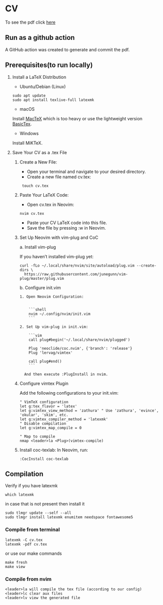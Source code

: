 # CV

To see the pdf click [here](/cv.pdf)

## Run as a github action

A GitHub action was created to generate and commit the pdf.

## Prerequisites(to run locally)

1.  Install a LaTeX Distribution

    - Ubuntu/Debian (Linux)

    ```shell
    sudo apt update
    sudo apt install texlive-full latexmk
    ```

    - macOS

    Install [MacTeX](https://tug.org/mactex/) which is too heavy or use the lightweight
    version [BasicTex](https://tug.org/mactex/morepackages.html).

    - Windows

    Install MiKTeX.

2.  Save Your CV as a .tex File

    1.  Create a New File:

        - Open your terminal and navigate to your desired directory.
        - Create a new file named cv.tex:

        ```shell
         touch cv.tex
        ```

    2.  Paste Your LaTeX Code:

        - Open cv.tex in Neovim:

        ```shell
        nvim cv.tex
        ```

        - Paste your CV LaTeX code into this file.
        - Save the file by pressing :w in Neovim.

    3.  Set Up Neovim with vim-plug and CoC

        a. Install vim-plug

        If you haven’t installed vim-plug yet:

        ```shell
        curl -fLo ~/.local/share/nvim/site/autoload/plug.vim --create-dirs \
          https://raw.githubusercontent.com/junegunn/vim-plug/master/plug.vim
        ```

        b. Configure init.vim

            1. Open Neovim Configuration:


                ```shell
                nvim ~/.config/nvim/init.vim
                ```

            2. Set Up vim-plug in init.vim:

                ```vim
                call plug#begin('~/.local/share/nvim/plugged')

                Plug 'neoclide/coc.nvim', {'branch': 'release'}
                Plug 'lervag/vimtex'

                call plug#end()
                ```

              And then execute :PlugInstall in nvim.

    4.  Configure vimtex Plugin

        Add the following configurations to your init.vim:

        ```vim
        " VimTeX configuration
        let g:tex_flavor = 'latex'
        let g:vimtex_view_method = 'zathura' " Use 'zathura', 'evince', 'okular', 'skim', etc.
        let g:vimtex_compiler_method = 'latexmk'
        " Disable compilation
        let g:vimtex_map_compile = 0

        " Map to compile
        nmap <leader>la <Plug>(vimtex-compile)
        ```

    5.  Install coc-texlab:
        In Neovim, run:

        ```vim
        :CocInstall coc-texlab
        ```

## Compilation

Verify if you have latexmk

```shell
which latexmk
```

in case that is not present then install it

```shell
sudo tlmgr update --self --all
sudo tlmgr install latexmk enumitem needspace fontawesome5
```

### Compile from terminal

```shell
latexmk -C cv.tex
latexmk -pdf cv.tex
```

or use our make commands

```shell
make fresh
make view
```

### Compile from nvim

```text
<leader>la will compile the tex file (according to our config)
<leader>lc clear aux files
<leader>lv view the generated file
```
